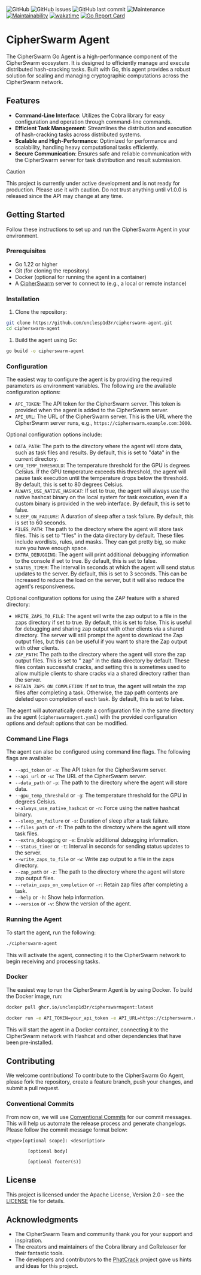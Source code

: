 ![GitHub](https://img.shields.io/github/license/unclesp1d3r/CipherSwarmAgent)
![GitHub issues](https://img.shields.io/github/issues/unclesp1d3r/CipherSwarmAgent)
![GitHub last commit](https://img.shields.io/github/last-commit/unclesp1d3r/CipherSwarmAgent)
![Maintenance](https://img.shields.io/maintenance/yes/2024)
[![Maintainability](https://api.codeclimate.com/v1/badges/9c76ebe483ef3b1eff8d/maintainability)](https://codeclimate.com/github/unclesp1d3r/CipherSwarmAgent/maintainability)
[![wakatime](https://wakatime.com/badge/github/unclesp1d3r/CipherSwarmAgent.svg)](https://wakatime.com/badge/github/unclesp1d3r/CipherSwarmAgent)
[![Go Report Card](https://goreportcard.com/badge/github.com/unclesp1d3r/cipherswarmagent)](https://goreportcard.com/report/github.com/unclesp1d3r/cipherswarmagent)

# CipherSwarm Agent

The CipherSwarm Go Agent is a high-performance component of the CipherSwarm ecosystem. It is designed to efficiently manage and execute distributed hash-cracking tasks. Built with Go, this agent provides a robust solution for scaling and managing
cryptographic computations across the CipherSwarm network.

## Features

- **Command-Line Interface**: Utilizes the Cobra library for easy configuration and operation through command-line
  commands.
- **Efficient Task Management**: Streamlines the distribution and execution of hash-cracking tasks across distributed
  systems.
- **Scalable and High-Performance**: Optimized for performance and scalability, handling heavy computational tasks
  efficiently.
- **Secure Communication**: Ensures safe and reliable communication with the CipherSwarm server for task distribution
  and result submission.

> [!CAUTION]
> This project is currently under active development and is not ready for production. Please use it with
> caution. Do not trust anything until v1.0.0 is released since the API may change at any time.

## Getting Started

Follow these instructions to set up and run the CipherSwarm Agent in your environment.

### Prerequisites

- Go 1.22 or higher
- Git (for cloning the repository)
- Docker (optional for running the agent in a container)
- A [CipherSwarm](https://github.com/unclesp1d3r/CipherSwarm) server to connect to (e.g., a local or remote instance)

### Installation

1. Clone the repository:

```bash
git clone https://github.com/unclesp1d3r/cipherswarm-agent.git
cd cipherswarm-agent
```

1. Build the agent using Go:

```bash
go build -o cipherswarm-agent
```

### Configuration

The easiest way to configure the agent is by providing the required parameters as environment variables. The
following are
the available configuration options:

- `API_TOKEN`: The API token for the CipherSwarm server. This token is provided when the agent is added to the
  CipherSwarm server.
- `API_URL`: The URL of the CipherSwarm server. This is the URL where the CipherSwarm server runs,
  e.g.,
  `https://cipherswarm.example.com:3000`.

Optional configuration options include:

- `DATA_PATH`: The path to the directory where the agent will store data, such as task files and results.
  By default, this is set to "data" in the current directory.
- `GPU_TEMP_THRESHOLD`: The temperature threshold for the GPU is degrees Celsius. If the GPU temperature exceeds this
  threshold, the agent will pause task execution until the temperature drops below the threshold. By default, this is
  set to 80 degrees Celsius.
- `ALWAYS_USE_NATIVE_HASHCAT`: If set to true, the agent will always use the native hashcat binary on the local system
  for task execution, even if a custom binary is provided in the web interface. By default, this is set to false.
- `SLEEP_ON_FAILURE`: A duration of sleep after a task failure. By default, this is set to 60 seconds.
- `FILES_PATH`: The path to the directory where the agent will store task files. This is set to "files" in
  the data directory by default. These files include wordlists, rules, and masks. They can get pretty big, so make sure
  you have
  enough space.
- `EXTRA_DEBUGGING`: The agent will print additional debugging information to the console if set to true. By default,
  this is set to false.
- `STATUS_TIMER`: The interval in seconds at which the agent will send status updates to the server. By default, this is
  set to 3 seconds. This can be increased to reduce the load on the server, but it will also reduce the agent's
  responsiveness.

Optional configuration options for using the ZAP feature with a shared directory:

- `WRITE_ZAPS_TO_FILE`: The agent will write the zap output to a file in the zaps directory if set to true. By default,
  this is set to false. This is useful for debugging and sharing zap output with other clients via a shared directory.
  The server will still prompt the agent to download the Zap output files, but this can be useful if you want to share the Zap output with other clients.
- `ZAP_PATH`: The path to the directory where the agent will store the zap output files. This is set to " zap" in the data directory by default. These files contain successful cracks, and setting this is sometimes used to allow
  multiple
  clients to share cracks via a shared directory rather than the server.
- `RETAIN_ZAPS_ON_COMPLETION`: If set to true, the agent will retain the zap files after completing a task. Otherwise,
  the zap path contents are deleted upon completion of each task. By default, this is set to false.

The agent will automatically create a configuration file in the same directory as the agent (`cipherswarmagent.yaml`)
with the provided configuration options and default options that can be modified.

### Command Line Flags

The agent can also be configured using command line flags. The following flags are available:

- `--api_token` or `-a`: The API token for the CipherSwarm server.
- `--api_url` or `-u`: The URL of the CipherSwarm server.
- `--data_path` or `-p`: The path to the directory where the agent will store data.
- `--gpu_temp_threshold` or `-g`: The temperature threshold for the GPU in degrees Celsius.
- `--always_use_native_hashcat` or `-n`: Force using the native hashcat binary.
- `--sleep_on_failure` or `-s`: Duration of sleep after a task failure.
- `--files_path` or `-f`: The path to the directory where the agent will store task files.
- `--extra_debugging` or `-e`: Enable additional debugging information.
- `--status_timer` or `-t`: Interval in seconds for sending status updates to the server.
- `--write_zaps_to_file` or `-w`: Write zap output to a file in the zaps directory.
- `--zap_path` or `-z`: The path to the directory where the agent will store zap output files.
- `--retain_zaps_on_completion` or `-r`: Retain zap files after completing a task.
- `--help` or `-h`: Show help information.
- `--version` or `-v`: Show the version of the agent.

### Running the Agent

To start the agent, run the following:

```bash
./cipherswarm-agent
```

This will activate the agent, connecting it to the CipherSwarm network to begin receiving and processing tasks.

### Docker

The easiest way to run the CipherSwarm Agent is by using Docker. To build the Docker image, run:

```bash
docker pull ghcr.io/unclesp1d3r/cipherswarmagent:latest

docker run -e API_TOKEN=your_api_token -e API_URL=https://cipherswarm.example.com:3000 ghcr.io/unclesp1d3r/cipherswarmagent:latest
```

This will start the agent in a Docker container, connecting it to the CipherSwarm network with Hashcat and other
dependencies that have been pre-installed.

## Contributing

We welcome contributions! To contribute to the CipherSwarm Go Agent, please fork the repository, create a feature
branch, push your changes, and submit a pull request.

### Conventional Commits

From now on, we will use [Conventional Commits](https://www.conventionalcommits.org/en/v1.0.0/) for our commit
messages. This will help us automate the release process and generate changelogs. Please follow the commit message
format below:

```plaintext
<type>[optional scope]: <description>

        [optional body]

        [optional footer(s)]
```

## License

This project is licensed under the Apache License, Version 2.0 - see the [LICENSE](LICENSE) file for details.

## Acknowledgments

- The CipherSwarm Team and community thank you for your support and inspiration.
- The creators and maintainers of the Cobra library and GoReleaser for their fantastic tools.
- The developers and contributors to the [PhatCrack](https://github.com/lachlan2k/phatcrack) project gave us
  hints and ideas for this project.

